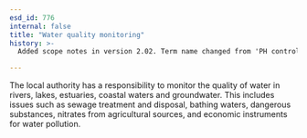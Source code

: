 ```yaml
---
esd_id: 776
internal: false
title: "Water quality monitoring"
history: >-
  Added scope notes in version 2.02. Term name changed from 'PH control exercised' to 'Pollution control - water quality - monitoring' in version 3.00. Name changed to 'Water quality monitoring' in version 4.00.

---
```


The local authority has a responsibility to monitor the quality of water in rivers, lakes, estuaries, coastal waters and groundwater. This includes issues such as sewage treatment and disposal, bathing waters, dangerous substances, nitrates from agricultural sources, and economic instruments for water pollution.

